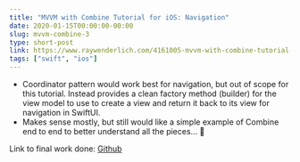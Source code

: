 ```yaml
---
title: "MVVM with Combine Tutorial for iOS: Navigation"
date: 2020-01-15T00:00:00-00:00
slug: mvvm-combine-3
type: short-post
link: https://www.raywenderlich.com/4161005-mvvm-with-combine-tutorial-for-ios
tags: ["swift", "ios"]
---
```


* Coordinator pattern would work best for navigation, but out of scope for this tutorial. Instead provides a clean factory method (builder) for the view model to use to create a view and return it back to its view for navigation in SwiftUI.
* Makes sense mostly, but still would like a simple example of Combine end to end to better understand all the pieces... 🤔

Link to final work done: [Github](https://github.com/help-debug-examples/RWTutorial-CombineWeatherApp/tree/part3-navigation)